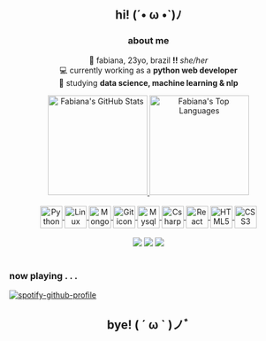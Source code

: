 <div align="center">
  <h2>hi! (´• ω •`)ﾉ</h1>
  <h3>about me</h3>
  <p>
    🌸 fabiana, 23yo, brazil <b>!!</b> <i>she/her</i> <br>
    💻 currently working as a <b>python web developer</b> <br>
    🤖 studying <b>data science, machine learning & nlp</b> <br>
  </p>
</div>

<div align="center">
  <a href="https://github.com/fabianamasini">
  <img height="180em" alt="Fabiana's GitHub Stats" src="https://github-readme-stats.vercel.app/api?username=fabianamasini&count_private=true&show_icons=true&theme=dracula"/>
  <img height="180em" alt="Fabiana's Top Languages" src="https://github-readme-stats.vercel.app/api/top-langs/?username=fabianamasini&layout=compact&theme=dracula"/>
</div>

<div align="center" style="display: inline_block"><br>
  <img align="center" alt="Python icon" height=40 width=40 src="https://cdn.jsdelivr.net/gh/devicons/devicon/icons/python/python-original.svg">
  <img align="center" alt="Linux icon" height=40 width=40 src="https://cdn.jsdelivr.net/gh/devicons/devicon/icons/linux/linux-original.svg">
  <img align="center" alt="Mongodb icon" height=40 width=40 src="https://cdn.jsdelivr.net/gh/devicons/devicon/icons/mongodb/mongodb-original-wordmark.svg">
  <img align="center" alt="Git icon" height=40 width=40 src="https://cdn.jsdelivr.net/gh/devicons/devicon/icons/git/git-original.svg">
  <img align="center" alt="Mysql icon" height=40 width=40 src="https://cdn.jsdelivr.net/gh/devicons/devicon/icons/mysql/mysql-original-wordmark.svg">
  <img align="center" alt="Csharp icon" height=40 width=40 src="https://cdn.jsdelivr.net/gh/devicons/devicon/icons/csharp/csharp-original.svg">
  <img align="center" alt="React icon" height=40 width=40 src="https://cdn.jsdelivr.net/gh/devicons/devicon/icons/react/react-original.svg">
  <img align="center" alt="HTML5 icon" height=40 width=40 src="https://cdn.jsdelivr.net/gh/devicons/devicon/icons/html5/html5-original.svg">
  <img align="center" alt="CSS3 icon" height=40 width=40 src="https://cdn.jsdelivr.net/gh/devicons/devicon/icons/css3/css3-original.svg">
</div>
  
<br>
  
<div align="center" style="display: inline_block">
    <a href="https://www.linkedin.com/in/fabianamasini" target="_blank"><img src="https://img.shields.io/badge/LinkedIn-0077B5?style=for-the-badge&logo=linkedin&logoColor=white" target="_blank"></a>
  <a href="https://www.twitter.com/fabianamasini" target="_blank"><img src="https://img.shields.io/badge/Twitter-1DA1F2?style=for-the-badge&logo=twitter&logoColor=white" target="_blank"></a>
  <a href="mailto:masinifabiana@gmail.com" target="_blank"><img src="https://img.shields.io/badge/Gmail-D14836?style=for-the-badge&logo=gmail&logoColor=white" target="_blank"></a>
</div>
  
<br>
<h3>now playing . . .</h3>
  
[![spotify-github-profile](https://spotify-github-profile.vercel.app/api/view?uid=masinifabiana&cover_image=true&theme=natemoo-re&bar_color=e384f0&bar_color_cover=true)](https://spotify-github-profile.vercel.app/api/view?uid=masinifabiana&redirect=true)

<div align="center">
  <h2>bye! ( ´ ω ` )ノﾞ</h2>
</div>

